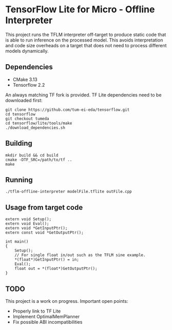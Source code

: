 # TensorFlow Lite for Micro - Offline Interpreter

This project runs the TFLM interpreter off-target to produce static code that is able to run inference on the processed model. This avoids interpretation and code size overheads on a target that does not need to process different models dynamically.

## Dependencies

- CMake 3.13
- Tensorflow 2.2

An always matching TF fork is provided. TF Lite dependencies need to be downloaded first:

    git clone https://github.com/tum-ei-eda/tensorflow.git
    cd tensorflow
    git checkout tumeda
    cd tensorflow/lite/tools/make
    ./download_dependencies.sh

## Building

    mkdir build && cd build
    cmake -DTF_SRC=/path/to/tf ..
    make

## Running

    ./tflm-offline-interpreter modelFile.tflite outFile.cpp

## Usage from target code

    extern void Setup();
    extern void Eval();
    extern void *GetInputPtr();
    extern const void *GetOutputPtr();

    int main()
    {
        Setup();
        // For single float in/out such as the TFLM sine example.
        *(float*)GetInputPtr() = in;
        Eval();
        float out = *(float*)GetOutputPtr();
    }

## TODO

This project is a work on progress. Important open points:

- Properly link to TF Lite
- Implement OptimalMemPlanner
- Fix possible ABI incompatibilities
